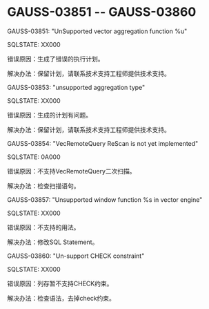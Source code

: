 # GAUSS-03851 -- GAUSS-03860

GAUSS-03851: "UnSupported vector aggregation function %u"

SQLSTATE: XX000

错误原因：生成了错误的执行计划。

解决办法：保留计划，请联系技术支持工程师提供技术支持。

GAUSS-03853: "unsupported aggregation type"

SQLSTATE: XX000

错误原因：生成的计划有问题。

解决办法：保留计划，请联系技术支持工程师提供技术支持。

GAUSS-03854: "VecRemoteQuery ReScan is not yet implemented"

SQLSTATE: 0A000

错误原因：不支持VecRemoteQuery二次扫描。

解决办法：检查扫描语句。

GAUSS-03857: "Unsupported window function %s in vector engine"

SQLSTATE: XX000

错误原因：不支持的用法。

解决办法：修改SQL Statement。

GAUSS-03860: "Un-support CHECK constraint"

SQLSTATE: XX000

错误原因：列存暂不支持CHECK约束。

解决办法：检查语法，去掉check约束。
